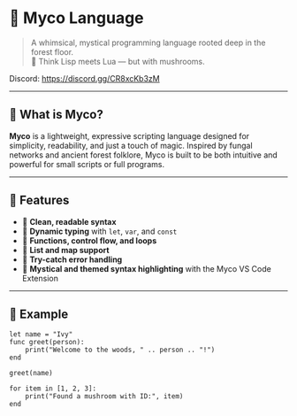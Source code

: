 # 🍄 Myco Language

> A whimsical, mystical programming language rooted deep in the forest floor.  
> 🌿 Think Lisp meets Lua — but with mushrooms.

Discord: https://discord.gg/CR8xcKb3zM

---

## 🌟 What is Myco?

**Myco** is a lightweight, expressive scripting language designed for simplicity, readability, and just a touch of magic. Inspired by fungal networks and ancient forest folklore, Myco is built to be both intuitive and powerful for small scripts or full programs.

---

## 🍃 Features

- 🌙 **Clean, readable syntax**
- 🔮 **Dynamic typing** with `let`, `var`, and `const`
- 🍂 **Functions, control flow, and loops**
- 🌲 **List and map support**
- 🧪 **Try-catch error handling**
- 🧙 **Mystical and themed syntax highlighting** with the Myco VS Code Extension

---

## 🔧 Example

```myco
let name = "Ivy"
func greet(person):
    print("Welcome to the woods, " .. person .. "!")
end

greet(name)

for item in [1, 2, 3]:
    print("Found a mushroom with ID:", item)
end
